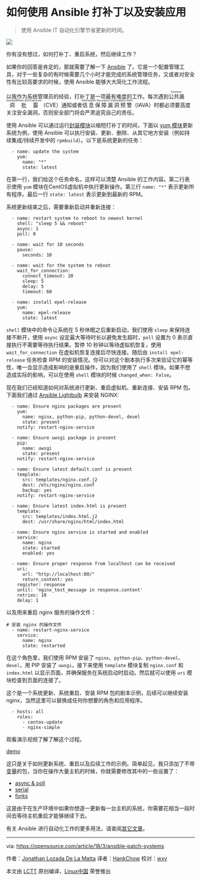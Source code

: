 如何使用 Ansible 打补丁以及安装应用
======

> 使用  Ansible IT 自动化引擎节省更新的时间。

![](https://opensource.com/sites/default/files/styles/image-full-size/public/lead-images/tools_osyearbook2016_sysadmin_cc.png?itok=Y1AHCKI4)

你有没有想过，如何打补丁、重启系统，然后继续工作？

如果你的回答是肯定的，那就需要了解一下 [Ansible][1] 了。它是一个配置管理工具，对于一些复杂的有时候需要几个小时才能完成的系统管理任务，又或者对安全性有比较高要求的时候，使用 Ansible 能够大大简化工作流程。

以我作为系统管理员的经验，打补丁是一项最有难度的工作。每次遇到<ruby>公共漏洞批露<rt>Common Vulnearbilities and Exposure</rt></ruby>（CVE）通知或者<ruby>信息保障漏洞预警<rt>Information Assurance Vulnerability Alert</rt></ruby>（IAVA）时都必须要高度关注安全漏洞，否则安全部门将会严肃追究自己的责任。

使用 Ansible 可以通过运行[封装模块][2]以缩短打补丁的时间，下面以 [yum 模块][3]更新系统为例，使用 Ansible 可以执行安装、更新、删除、从其它地方安装（例如持续集成/持续开发中的 `rpmbuild`）。以下是系统更新的任务：

```
  - name: update the system
    yum:
      name: "*"
      state: latest
```

在第一行，我们给这个任务命名，这样可以清楚 Ansible 的工作内容。第二行表示使用 `yum` 模块在CentOS虚拟机中执行更新操作。第三行 `name: "*"` 表示更新所有程序。最后一行 `state: latest` 表示更新到最新的 RPM。

系统更新结束之后，需要重新启动并重新连接：

```
  - name: restart system to reboot to newest kernel
    shell: "sleep 5 && reboot"
    async: 1
    poll: 0

  - name: wait for 10 seconds
    pause:
      seconds: 10

  - name: wait for the system to reboot
    wait_for_connection:
      connect_timeout: 20
      sleep: 5
      delay: 5
      timeout: 60

  - name: install epel-release
    yum:
      name: epel-release
      state: latest
```

`shell` 模块中的命令让系统在 5 秒休眠之后重新启动，我们使用 `sleep` 来保持连接不断开，使用 `async` 设定最大等待时长以避免发生超时，`poll` 设置为 0 表示直接执行不需要等待执行结果。暂停 10 秒钟以等待虚拟机恢复，使用 `wait_for_connection` 在虚拟机恢复连接后尽快连接。随后由 `install epel-release` 任务检查 RPM 的安装情况。你可以对这个剧本执行多次来验证它的幂等性，唯一会显示造成影响的是重启操作，因为我们使用了 `shell` 模块。如果不想造成实际的影响，可以在使用 `shell` 模块的时候 `changed_when: False`。

现在我们已经知道如何对系统进行更新、重启虚拟机、重新连接、安装 RPM 包。下面我们通过 [Ansible Lightbulb][4] 来安装 NGINX:

```
  - name: Ensure nginx packages are present
    yum:
      name: nginx, python-pip, python-devel, devel
      state: present
    notify: restart-nginx-service

  - name: Ensure uwsgi package is present
    pip:
      name: uwsgi
      state: present
    notify: restart-nginx-service

  - name: Ensure latest default.conf is present
    template:
      src: templates/nginx.conf.j2
      dest: /etc/nginx/nginx.conf
      backup: yes
    notify: restart-nginx-service

  - name: Ensure latest index.html is present
    template:
      src: templates/index.html.j2
      dest: /usr/share/nginx/html/index.html

  - name: Ensure nginx service is started and enabled
    service:
      name: nginx
      state: started
      enabled: yes

  - name: Ensure proper response from localhost can be received
    uri:
      url: "http://localhost:80/"
      return_content: yes
    register: response
    until: 'nginx_test_message in response.content'
    retries: 10
    delay: 1
```

以及用来重启 nginx 服务的操作文件：

```
# 安装 nginx 的操作文件
  - name: restart-nginx-service
    service:
      name: nginx
      state: restarted
```

在这个角色里，我们使用 RPM 安装了 `nginx`、`python-pip`、`python-devel`、`devel`，用 PIP 安装了 `uwsgi`，接下来使用 `template` 模块复制 `nginx.conf` 和 `index.html` 以显示页面，并确保服务在系统启动时启动。然后就可以使用 `uri` 模块检查到页面的连接了。

这个是一个系统更新、系统重启、安装 RPM 包的剧本示例，后续可以继续安装 nginx，当然这里可以替换成任何你想要的角色和应用程序。

```
  - hosts: all
    roles:
      - centos-update
      - nginx-simple
```

观看演示视频了解了解这个过程。

[demo](https://asciinema.org/a/166437/embed?)

这只是关于如何更新系统、重启以及后续工作的示例。简单起见，我只添加了不带[变量][5]的包，当你在操作大量主机的时候，你就需要修改其中的一些设置了：

- [async & poll](https://docs.ansible.com/ansible/latest/playbooks_async.html)
- [serial](https://docs.ansible.com/ansible/latest/playbooks_delegation.html#rolling-update-batch-size)
- [forks](https://docs.ansible.com/ansible/latest/intro_configuration.html#forks)

这是由于在生产环境中如果你想逐一更新每一台主机的系统，你需要花相当一段时间去等待主机重启才能够继续下去。

有关 Ansible 进行自动化工作的更多用法，请查阅[其它文章][6]。

--------------------------------------------------------------------------------

via: https://opensource.com/article/18/3/ansible-patch-systems

作者：[Jonathan Lozada De La Matta][a]
译者：[HankChow](https://github.com/HankChow)
校对：[wxy](https://github.com/wxy)

本文由 [LCTT](https://github.com/LCTT/TranslateProject) 原创编译，[Linux中国](https://linux.cn/) 荣誉推出

[a]:https://opensource.com/users/jlozadad
[1]:https://www.ansible.com/overview/how-ansible-works
[2]:https://docs.ansible.com/ansible/latest/list_of_packaging_modules.html
[3]:https://docs.ansible.com/ansible/latest/yum_module.html
[4]:https://github.com/ansible/lightbulb/tree/master/examples/nginx-role
[5]:https://docs.ansible.com/ansible/latest/playbooks_variables.html
[6]:https://opensource.com/tags/ansible

